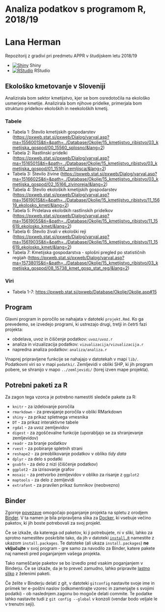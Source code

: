 # Analiza podatkov s programom R, 2018/19

# Lana Herman

Repozitorij z gradivi pri predmetu APPR v študijskem letu 2018/19

* [![Shiny](http://mybinder.org/badge.svg)](http://beta.mybinder.org/v2/gh/lanaherman/APPR-2018-19/master?urlpath=shiny/APPR-2018-19/projekt.Rmd) Shiny
* [![RStudio](http://mybinder.org/badge.svg)](http://beta.mybinder.org/v2/gh/lanaherman/APPR-2018-19/master?urlpath=rstudio) RStudio

## Ekološko kmetovanje v Sloveniji

Analizirala bom sektor kmetijstvo, kjer se bom osredotočila na ekološko usmerjene kmetije. Analizirala bom njihove pridelke, primerjala bom strukturo pridelkov ekoloških in neekoloških kmetij.

### Tabele

* Tabela 1: Število kmetijskih gospodarstev (https://pxweb.stat.si/pxweb/Dialog/varval.asp?ma=1556001S&ti=&path=../Database/Okolje/15_kmetijstvo_ribistvo/03_kmetijska_gospod/00_15560_splosno/&lang=2)
* Tabela 2: Rastlinski pridelki (https://pxweb.stat.si/pxweb/Dialog/varval.asp?ma=1516501S&ti=&path=../Database/Okolje/15_kmetijstvo_ribistvo/03_kmetijska_gospod/01_15165_zemljisca/&lang=2)
* Tabela 3: Število živine (https://pxweb.stat.si/pxweb/Dialog/varval.asp?ma=1516602S&ti=&path=../Database/Okolje/15_kmetijstvo_ribistvo/03_kmetijska_gospod/02_15166_zivinoreja/&lang=2)
* Tabela 4: Število ekoloških kmetijskih gospodarstev (https://pxweb.stat.si/pxweb/Dialog/varval.asp?ma=1561901S&ti=&path=../Database/Okolje/15_kmetijstvo_ribistvo/11_15619_ekolosko_kmet/&lang=2)
* Tabela 5: Pridelava ekoloških rastlinskih pridelkov (https://pxweb.stat.si/pxweb/Dialog/varval.asp?ma=1561905S&ti=&path=../Database/Okolje/15_kmetijstvo_ribistvo/11_15619_ekolosko_kmet/&lang=2)
* Tabela 6: Število živali v ekološki reji (https://pxweb.stat.si/pxweb/Dialog/varval.asp?ma=1561903S&ti=&path=../Database/Okolje/15_kmetijstvo_ribistvo/11_15619_ekolosko_kmet/&lang=2)
* Tabela 7: Kmetijska gospodarstva - splošni pregled po statističnih regijah (https://pxweb.stat.si/pxweb/Dialog/varval.asp?ma=1573801S&ti=&path=../Database/Okolje/15_kmetijstvo_ribistvo/03_kmetijska_gospod/08_15738_kmet_gosp_stat_reg/&lang=2)

### Viri

* Tabela 1-7: https://pxweb.stat.si/pxweb/Database/Okolje/Okolje.asp#15

## Program

Glavni program in poročilo se nahajata v datoteki `projekt.Rmd`.
Ko ga prevedemo, se izvedejo programi, ki ustrezajo drugi, tretji in četrti fazi projekta:

* obdelava, uvoz in čiščenje podatkov: `uvoz/uvoz.r`
* analiza in vizualizacija podatkov: `vizualizacija/vizualizacija.r`
* napredna analiza podatkov: `analiza/analiza.r`

Vnaprej pripravljene funkcije se nahajajo v datotekah v mapi `lib/`.
Podatkovni viri so v mapi `podatki/`.
Zemljevidi v obliki SHP, ki jih program pobere,
se shranijo v mapo `../zemljevidi/` (torej izven mape projekta).

## Potrebni paketi za R

Za zagon tega vzorca je potrebno namestiti sledeče pakete za R:

* `knitr` - za izdelovanje poročila
* `rmarkdown` - za prevajanje poročila v obliki RMarkdown
* `shiny` - za prikaz spletnega vmesnika
* `DT` - za prikaz interaktivne tabele
* `rgdal` - za uvoz zemljevidov
* `digest` - za zgoščevalne funkcije (uporabljajo se za shranjevanje zemljevidov)
* `readr` - za branje podatkov
* `rvest` - za pobiranje spletnih strani
* `reshape2` - za preoblikovanje podatkov v obliko *tidy data*
* `dplyr` - za delo s podatki
* `gsubfn` - za delo z nizi (čiščenje podatkov)
* `ggplot2` - za izrisovanje grafov
* `mosaic` - za pretvorbo zemljevidov v obliko za risanje z `ggplot2`
* `maptools` - za delo z zemljevidi
* `extrafont` - za pravilen prikaz šumnikov (neobvezno)

## Binder

Zgornje [povezave](#analiza-podatkov-s-programom-r-201819)
omogočajo poganjanje projekta na spletu z orodjem [Binder](https://mybinder.org/).
V ta namen je bila pripravljena slika za [Docker](https://www.docker.com/),
ki vsebuje večino paketov, ki jih boste potrebovali za svoj projekt.

Če se izkaže, da katerega od paketov, ki ji potrebujete, ni v sliki,
lahko za sprotno namestitev poskrbite tako,
da jih v datoteki [`install.R`](install.R) namestite z ukazom `install.packages`.
Te datoteke (ali ukaza `install.packages`) **ne vključujte** v svoj program -
gre samo za navodilo za Binder, katere pakete naj namesti pred poganjanjem vašega projekta.

Tako nameščanje paketov se bo izvedlo pred vsakim poganjanjem v Binderju.
Če se izkaže, da je to preveč zamudno,
lahko pripravite [lastno sliko](https://github.com/jaanos/APPR-docker) z želenimi paketi.

Če želite v Binderju delati z git,
v datoteki `gitconfig` nastavite svoje ime in priimek ter e-poštni naslov
(odkomentirajte vzorec in zamenjajte s svojimi podatki) -
ob naslednjem.zagonu bo mogoče delati commite.
Te podatke lahko nastavite tudi z `git config --global` v konzoli
(vendar bodo veljale le v trenutni seji).
